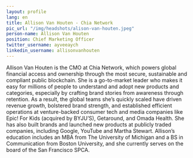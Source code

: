 ```yaml
---
layout: profile
lang: en
title: Allison Van Houten - Chia Network
pic_url: "/img/headshots/alison-van-houten.jpeg"
person-name: Allison Van Houten
position: Chief Marketing Officer
twitter_username: ayveeaych
linkedin_username: allisonvanhouten
---
```


Allison Van Houten is the CMO at Chia Network, which powers global financial access and ownership through the most secure, sustainable and compliant public blockchain. She is a go-to-market leader who makes it easy for millions of people to understand and adopt new products and categories, especially by crafting brand stories from awareness through retention. As a result, the global teams she’s quickly scaled have driven revenue growth, bolstered brand strength, and established efficient operations at venture-backed consumer tech and media companies like Epic! For Kids (acquired by BYJU’S), Getaround, and Omada Health. She has also built brands and launched new products at publicly traded companies, including Google, YouTube and Martha Stewart. Allison’s education includes an MBA from The University of Michigan and a BS in Communication from Boston University, and she currently serves on the board of the San Francisco SPCA.